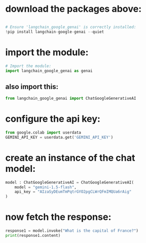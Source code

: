 # download the packages above:

```python

# Ensure 'langchain_google_genai' is correctly installed:
!pip install langchain-google-genai --quiet
```
# import the module:

```python
# Import the module:
import langchain_google_genai as genai
```
## also import this:

```python
from langchain_google_genai import ChatGoogleGenerativeAI
```
# configure the api key:

```python
from google.colab import userdata
GEMINI_API_KEY = userdata.get('GEMINI_API_KEY')
```
# create an instance of the chat model:

```python
model : ChatGoogleGenerativeAI = ChatGoogleGenerativeAI(
    model = "gemini-1.5-flash",
    api_key = "AIzaSyDEumTmPqtrGYO2pgCLWrQFmIMQUa6rAig"
)
```
# now fetch the response:
```python
response1 = model.invoke("What is the capital of France?")
print(response1.content)
```